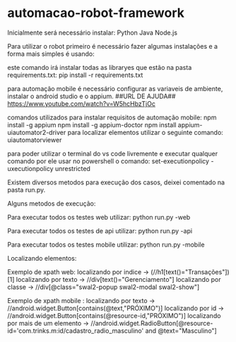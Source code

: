 # automacao-robot-framework

Inicialmente será necessário instalar:
Python
Java
Node.js

Para utilizar o robot primeiro é necessário fazer algumas instalações e a forma mais simples é usando:

este comando irá instalar todas as libraryes que estão na pasta requirements.txt:
pip install -r requirements.txt

para automação mobile é necessário configurar as variaveis de ambiente, instalar o android studio e o appium.  ##URL DE AJUDA##   https://www.youtube.com/watch?v=W5hcHbzTjOc

comandos utilizados para instalar requisitos de automação mobile:
npm install -g appium
npm install -g appium-doctor
npm install appium-uiautomator2-driver
para localizar elementos utilizar o seguinte comando:
uiautomatorviewer

para poder utilizar o terminal do vs code livremente e executar qualquer comando por ele usar no powershell o comando:
set-executionpolicy -uxecutionpolicy unrestricted 

Existem diversos metodos para execução dos casos, deixei comentado na pasta run.py.

Alguns metodos de execução:

Para executar todos os testes web utilizar:
python run.py -web

Para executar todos os testes de api utilizar:
python run.py -api

Para executar todos os testes mobile utilizar:
python run.py -mobile


Localizando elementos:

Exemplo de xpath web:
localizando por indice -> (//h1[text()="Transações"])[1]
localizando por texto -> //div[text()="Gerenciamento"]
localizando por classe -> //div[@class="swal2-popup swal2-modal swal2-show"]

Exemplo de xpath mobile :
localizando por texto -> //android.widget.Button[contains(@text,"PRÓXIMO")]
localizando por id -> //android.widget.Button[contains(@resource-id,"PRÓXIMO")]
localizando por mais de um elemento -> //android.widget.RadioButton[@resource-id='com.trinks.m:id/cadastro_radio_masculino' and @text="Masculino"]


